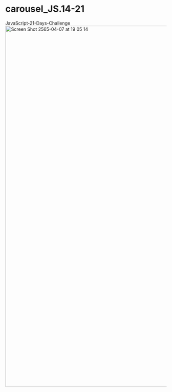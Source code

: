 # carousel_JS.14-21
JavaScript-21-Days-Challenge
<img width="1129" alt="Screen Shot 2565-04-07 at 19 05 14" src="https://user-images.githubusercontent.com/89307294/162194633-fc92fcc0-d6e7-4bc4-8731-777f99cae586.png">
